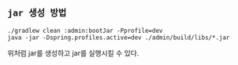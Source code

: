 ## `jar 생성 방법`

```
./gradlew clean :admin:bootJar -Pprofile=dev
java -jar -Dspring.profiles.active=dev ./admin/build/libs/*.jar
```

위처럼 jar를 생성하고 jar를 실행시킬 수 있다.